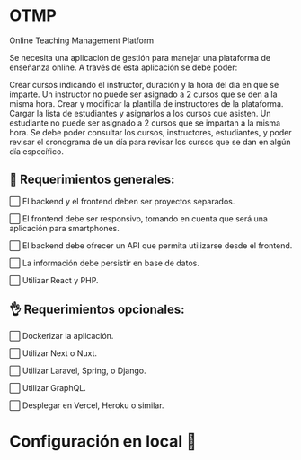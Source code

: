 # OTMP
Online Teaching Management Platform

Se necesita una aplicación de gestión para manejar una plataforma de enseñanza online. A través de esta aplicación se debe poder: 

Crear cursos indicando el instructor, duración y la hora del día en que se imparte. Un instructor no puede ser asignado a 2 cursos que se den a la misma hora. 
Crear y modificar la plantilla de instructores de la plataforma. 
Cargar la lista de estudiantes y asignarlos a los cursos que asisten. Un estudiante no puede ser asignado a 2 cursos que se impartan a la misma hora. 
Se debe poder consultar los cursos, instructores, estudiantes, y poder revisar el cronograma de un día para revisar los cursos que se dan en algún día específico. 

## 🚩 Requerimientos generales: 

<!-- use this to success :white_check_mark:  -->

:white_large_square:  El backend y el frontend deben ser proyectos separados.

:white_large_square:  El frontend debe ser responsivo, tomando en cuenta que será una aplicación para smartphones.

:white_large_square:  El backend debe ofrecer un API que permita utilizarse desde el frontend.

:white_large_square:  La información debe persistir en base de datos.

:white_large_square:  Utilizar React y PHP.

## :ok_hand: Requerimientos opcionales: 

:white_large_square: Dockerizar la aplicación.

:white_large_square: Utilizar Next o Nuxt.

:white_large_square: Utilizar Laravel, Spring, o Django.

:white_large_square: Utilizar GraphQL.

:white_large_square: Desplegar en Vercel, Heroku o similar.

# Configuración en local :wrench:
